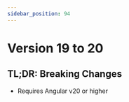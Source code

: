 ```yaml
---
sidebar_position: 94
---
```


# Version 19 to 20

## TL;DR: Breaking Changes

- Requires Angular v20 or higher
